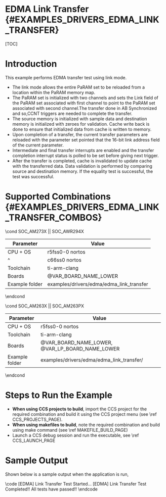 # EDMA Link Transfer {#EXAMPLES_DRIVERS_EDMA_LINK_TRANSFER}

[TOC]

# Introduction
This example performs EDMA transfer test using link mode.
- The link mode allows the entire PaRAM set to be reloaded from a location within the PaRAM memory map.
- The PaRAM set is initialized with two channels and sets the Link field of
  the PaRAM set associated with first channel to point  to the PaRAM set
  associated with second channel.The transfer done in AB Synchronized and
  so,CCNT triggers are needed to complete the transfer.
- The source memory is initialized with sample data and destination memory
  is initialized with zeroes for validation. Cache write back is done to
  ensure that initialized data from cache is written to memory.
- Upon completion of a transfer, the current transfer parameters are reloaded with the parameter set pointed that the 16-bit link address
  field of the current parameter.
- Intermediate and final transfer interrupts are enabled and the transfer
  completion interrupt status is polled to be set before giving next trigger.
- After the transfer is completed, cache is invalidated to update cache with
  the transferred data. Data validation is performed by comparing
  source and destination memory. If the equality test is successful, the test
  was successful.

# Supported Combinations {#EXAMPLES_DRIVERS_EDMA_LINK_TRANSFER_COMBOS}

\cond SOC_AM273X || SOC_AWR294X

 Parameter      | Value
 ---------------|-----------
 CPU + OS       | r5fss0-0 nortos
 ^              | c66ss0 nortos
 Toolchain      | ti-arm-clang
 Boards         | @VAR_BOARD_NAME_LOWER
 Example folder | examples/drivers/edma/edma_link_transfer

\endcond

\cond SOC_AM263X || SOC_AM263PX

 Parameter      | Value
 ---------------|-----------
 CPU + OS       | r5fss0-0 nortos
 Toolchain      | ti-arm-clang
 Boards         | @VAR_BOARD_NAME_LOWER, @VAR_LP_BOARD_NAME_LOWER
 Example folder | examples/drivers/edma/edma_link_transfer/

\endcond

# Steps to Run the Example

- **When using CCS projects to build**, import the CCS project for the required combination
  and build it using the CCS project menu (see \ref CCS_PROJECTS_PAGE).
- **When using makefiles to build**, note the required combination and build using
  make command (see \ref MAKEFILE_BUILD_PAGE)
- Launch a CCS debug session and run the executable, see \ref CCS_LAUNCH_PAGE

# Sample Output

Shown below is a sample output when the application is run,

\code
[EDMA] Link Transfer Test Started...
[EDMA] Link Transfer Test Completed!!
All tests have passed!!
\endcode

